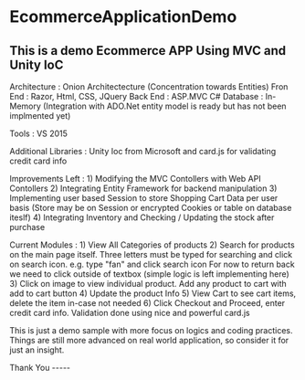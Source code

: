 # EcommerceApplicationDemo
This is a demo Ecommerce APP Using MVC and Unity IoC
------
Architecture : Onion Architectecture (Concentration towards Entities)
Fron End : Razor, Html, CSS, JQuery
Back End : ASP.MVC C#
Database : In-Memory (Integration with ADO.Net entity model is ready but has not been implmented yet)

Tools : VS 2015

Additional Libraries : Unity Ioc from Microsoft and card.js for validating credit card info

Improvements Left : 1) Modifying the MVC Contollers with Web API Contollers
                    2) Integrating Entity Framework for backend manipulation
                    3) Implementing user based Session to store Shopping Cart Data per user basis 
                    (Store may be on Session or encrypted Cookies or table on database iteslf)
                    4) Integrating Inventory and Checking / Updating the stock after purchase

Current Modules : 1) View All Categories of products
                  2) Search for products on the main page itself. Three letters must be typed for searching and click on search icon.
                     e.g. type "fan" and click search icon
                     For now to return back we need to click outside of textbox (simple logic is left implementing here)
                  3) Click on image to view individual product. Add any product to cart with add to cart button
                  4) Update the product Info
                  5) View Cart to see cart items, delete the item in-case not needed
                  6) Click Checkout and Proceed, enter credit card info. Validation done using nice and powerful card.js

This is just a demo sample with more focus on logics and coding practices. Things are still more advanced on real world application,
so consider it for just an insight.

Thank You -----
                  
                     
                    


